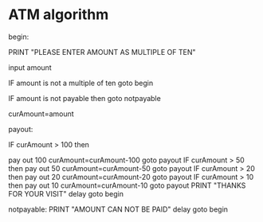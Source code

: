 # ATM algorithm

begin:

PRINT "PLEASE ENTER AMOUNT AS MULTIPLE OF TEN"

input amount

IF amount is not a multiple of ten goto begin

IF amount is not payable then goto notpayable

curAmount=amount

payout:

IF curAmount > 100 then 

   pay out 100
   curAmount=curAmount-100
   goto payout
IF curAmount > 50 then 
   pay out 50
   curAmount=curAmount-50
   goto payout
IF curAmount > 20 then 
   pay out 20
   curAmount=curAmount-20
   goto payout
IF curAmount > 10 then 
   pay out 10
   curAmount=curAmount-10
   goto payout
PRINT "THANKS FOR YOUR VISIT"
delay
goto begin

notpayable: 
PRINT "AMOUNT CAN NOT BE PAID"
delay
goto begin
